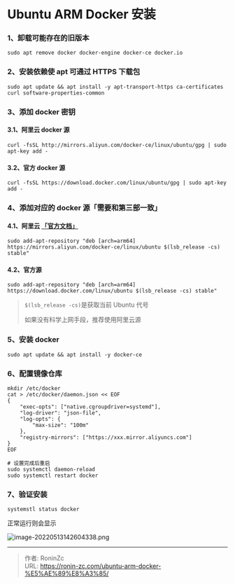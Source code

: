 # Ubuntu ARM Docker 安装


### 1、卸载可能存在的旧版本

```shell
sudo apt remove docker docker-engine docker-ce docker.io
```

### 2、安装依赖使 apt 可通过 HTTPS 下载包

```shell
sudo apt update && apt install -y apt-transport-https ca-certificates curl software-properties-common
```

### 3、添加 docker 密钥

#### 3.1、阿里云 docker 源

```shell
curl -fsSL http://mirrors.aliyun.com/docker-ce/linux/ubuntu/gpg | sudo apt-key add -
```

#### 3.2、官方 docker 源

```shell
curl -fsSL https://download.docker.com/linux/ubuntu/gpg | sudo apt-key add -
```

### 4、添加对应的 docker 源「需要和第三部一致」

#### 4.1、阿里云 [「官方文档」](https://developer.aliyun.com/mirror/docker-ce)

```shell
sudo add-apt-repository "deb [arch=arm64] https://mirrors.aliyun.com/docker-ce/linux/ubuntu $(lsb_release -cs) stable"
```

#### 4.2、官方源

```shell
sudo add-apt-repository "deb [arch=arm64] https://download.docker.com/linux/ubuntu $(lsb_release -cs) stable"
```

> `$(lsb_release -cs)`是获取当前 Ubuntu 代号
>
> 如果没有科学上网手段，推荐使用阿里云源

### 5、安装 docker

```shell
sudo apt update && apt install -y docker-ce
```

### 6、配置镜像仓库

```shell
mkdir /etc/docker
cat > /etc/docker/daemon.json << EOF
{
	"exec-opts": ["native.cgroupdriver=systemd"],
	"log-driver": "json-file",
	"log-opts": {
		"max-size": "100m"
	},
	"registry-mirrors": ["https://xxx.mirror.aliyuncs.com"]
}
EOF

# 设置完成后重启
sudo systemctl daemon-reload
sudo systemctl restart docker
```

### 7、验证安装

```shell
systemstl status docker
```

正常运行则会显示

![image-20220513142604338.png](https://lsky.ronin-zc.com/i/2022/08/17/62fc9697284d7.png)


---

> 作者: RoninZc  
> URL: https://ronin-zc.com/ubuntu-arm-docker-%E5%AE%89%E8%A3%85/  

